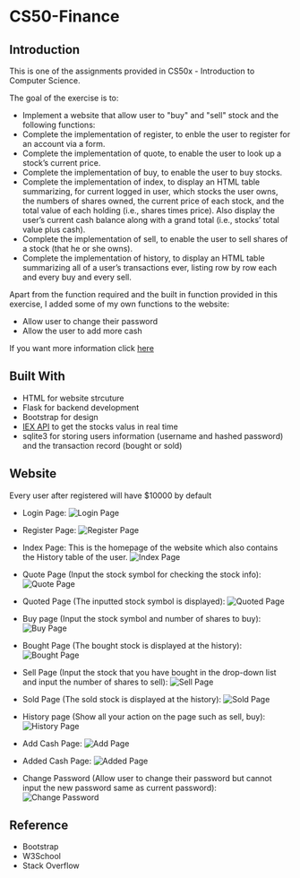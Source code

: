 # CS50-Finance

## Introduction
This is one of the assignments provided in CS50x - Introduction to Computer Science.

The goal of the exercise is to:

* Implement a website that allow user to "buy" and "sell" stock and the following functions:
* Complete the implementation of register, to enble the user to register for an account via a form.
* Complete the implementation of quote, to enable the user to look up a stock’s current price.
* Complete the implementation of buy, to enable the user to buy stocks.
* Complete the implementation of index, to display an HTML table summarizing, for current logged in user, which stocks the user owns, the numbers of shares owned, the current price of each stock, and the total value of each holding (i.e., shares times price). Also display the user’s current cash balance along with a grand total (i.e., stocks’ total value plus cash).
* Complete the implementation of sell, to enable the user to sell shares of a stock (that he or she owns).
* Complete the implementation of history, to display an HTML table summarizing all of a user’s transactions ever, listing row by row each and every buy and every sell.

Apart from the function required and the built in function provided in this exercise, I  added some of my own functions to the website:

* Allow user to change their password
* Allow the user to add more cash

If you want more information click [here](https://cs50.harvard.edu/x/2023/psets/9/finance/)

## Built With
* HTML for website strcuture
* Flask for backend development
* Bootstrap for design
* [IEX API](https://iexcloud.io/) to get the stocks valus in real time
* sqlite3 for storing users information (username and hashed password) and the transaction record (bought or sold)

## Website
Every user after registered will have $10000 by default

* Login Page:
![Login Page](/CS50%20finance%20Screenshot/LogIn.png)

* Register Page:
![Register Page](/CS50%20finance%20Screenshot/Register.png)

* Index Page:
  This is the homepage of the website which also contains the History table of the user.
![Index Page](/CS50%20finance%20Screenshot/Index.png)

* Quote Page (Input the stock symbol for checking the stock info): 
![Quote Page](/CS50%20finance%20Screenshot/Quote.png)

* Quoted Page (The inputted stock symbol is displayed):
![Quoted Page](/CS50%20finance%20Screenshot/Quoted.png)

* Buy page (Input the stock symbol and number of shares to buy):
![Buy Page](/CS50%20finance%20Screenshot/Buy.png)

* Bought Page (The bought stock is displayed at the history):
![Bought Page](/CS50%20finance%20Screenshot/Bought.png)

* Sell Page (Input the stock that you have bought in the drop-down list and input the number of shares to sell): 
![Sell Page](/CS50%20finance%20Screenshot/Sell.png)

* Sold Page (The sold stock is displayed at the history):
![Sold Page](/CS50%20finance%20Screenshot/Sold.png)

* History page (Show all your action on the page such as sell, buy): 
![History Page](/CS50%20finance%20Screenshot/History.png)

* Add Cash Page: 
![Add Page](/CS50%20finance%20Screenshot/Add.png)

* Added Cash Page:
![Added Page](/CS50%20finance%20Screenshot/Added.png)

* Change Password (Allow user to change their password but cannot input the new password same as current password): 
![Change Password](/CS50%20finance%20Screenshot/ChangePassword.png)

## Reference
* Bootstrap
* W3School
* Stack Overflow

